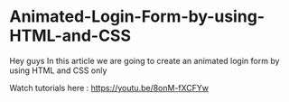 # Animated-Login-Form-by-using-HTML-and-CSS
Hey guys In this article we are going to create an animated login form by using HTML and CSS only

Watch tutorials here : https://youtu.be/8onM-fXCFYw
